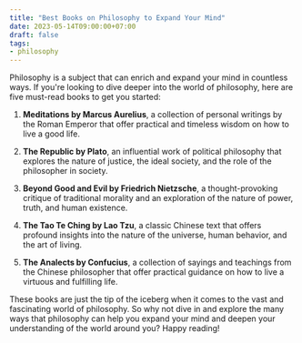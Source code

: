 ```yaml
---
title: "Best Books on Philosophy to Expand Your Mind"
date: 2023-05-14T09:00:00+07:00
draft: false
tags: 
- philosophy
---
```


Philosophy is a subject that can enrich and expand your mind in countless ways. If you're looking to dive deeper into the world of philosophy, here are five must-read books to get you started:

1. **Meditations by Marcus Aurelius**, a collection of personal writings by the Roman Emperor that offer practical and timeless wisdom on how to live a good life.

2. **The Republic by Plato**, an influential work of political philosophy that explores the nature of justice, the ideal society, and the role of the philosopher in society.

3. **Beyond Good and Evil by Friedrich Nietzsche**, a thought-provoking critique of traditional morality and an exploration of the nature of power, truth, and human existence.

4. **The Tao Te Ching by Lao Tzu**, a classic Chinese text that offers profound insights into the nature of the universe, human behavior, and the art of living.

5. **The Analects by Confucius**, a collection of sayings and teachings from the Chinese philosopher that offer practical guidance on how to live a virtuous and fulfilling life.

These books are just the tip of the iceberg when it comes to the vast and fascinating world of philosophy. So why not dive in and explore the many ways that philosophy can help you expand your mind and deepen your understanding of the world around you? Happy reading!